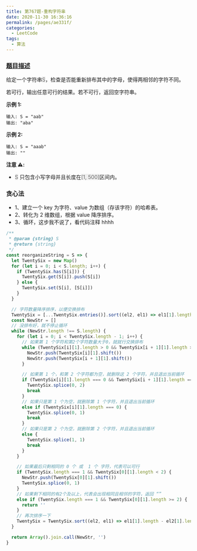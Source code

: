 ```yaml
---
title: 第767题-重构字符串
date: 2020-11-30 16:36:16
permalink: /pages/ae331f/
categories:
  - LeetCode
tags:
  - 算法
---
```


### [题目描述](https://leetcode-cn.com/problems/reorganize-string/)

给定一个字符串<font style="background: #eee; color: #666;">S</font>，检查是否能重新排布其中的字母，使得两相邻的字符不同。

若可行，输出任意可行的结果。若不可行，返回空字符串。

<!-- more -->

**示例 1:**

```
输入: S = "aab"
输出: "aba"
```

**示例 2:**

```
输入: S = "aaab"
输出: ""
```

**注意 ⚠️:**

- <font style="background: #eee; color: #666;">S</font> 只包含小写字母并且长度在<font style="background: #eee; color: #666;">[1, 500]</font>区间内。

### 贪心法

- 1、建立一个 key 为字符、value 为数组（存该字符）的哈希表。
- 2、转化为 2 维数组，根据 value 降序排序。
- 3、循环，这步我不说了，看代码注释 hhhh

```JavaScript
/**
 * @param {string} S
 * @return {string}
 */
const reorganizeString = S => {
  let TwentySix = new Map()
  for (let i = 0; i < S.length; i++) {
    if (TwentySix.has(S[i])) {
      TwentySix.get(S[i]).push(S[i])
    } else {
      TwentySix.set(S[i], [S[i]])
    }
  }

  // 字符数量降序排序，以便交换排布
  TwentySix = [...TwentySix.entries()].sort((el2, el1) => el1[1].length - el2[1].length)
  const NewStr = []
  // 没排布好，就不停止循环
  while (NewStr.length !== S.length) {
    for (let i = 0; i < TwentySix.length - 1; i++) {
      // 如果第 1 个字符和第2个字符数量大于0，就就行交换排布
      while (TwentySix[i][1].length > 0 && TwentySix[i + 1][1].length > 0) {
        NewStr.push(TwentySix[i][1].shift())
        NewStr.push(TwentySix[i + 1][1].shift())
      }

      // 如果第 1 个，和第 2 个字符都为空，就删除这 2 个字符，并且退出当前循环
      if (TwentySix[i][1].length === 0 && TwentySix[i + 1][1].length === 0) {
        TwentySix.splice(0, 2)
        break
      }
      // 如果只是第 1 个为空，就删除第 1 个字符，并且退出当前循环
      else if (TwentySix[i][1].length === 0) {
        TwentySix.splice(0, 1)
        break
      }
      // 如果只是第 2 个为空，就删除第 2 个字符，并且退出当前循环
      else {
        TwentySix.splice(1, 1)
        break
      }
    }

    // 如果最后只剩相同的 0 个 或  1 个 字符，代表可以可行
    if (TwentySix.length === 1 && TwentySix[0][1].length < 2) {
      NewStr.push(TwentySix[0][1].shift())
      TwentySix.splice(0, 1)
    }
    // 如果剩下相同的有2个及以上，代表会出现相同且相邻的字符，返回 “”
    else if (TwentySix.length === 1 && TwentySix[0][1].length >= 2) {
      return ''
    }
    // 再次排序一下
    TwentySix = TwentySix.sort((el2, el1) => el1[1].length - el2[1].length)
  }

  return Array().join.call(NewStr, '')
}
```
